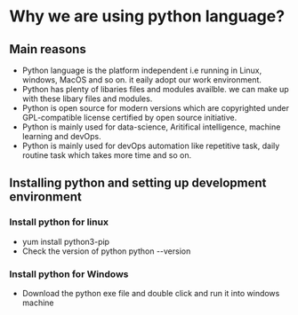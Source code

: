 # Why we are using python language?
## Main reasons
 - Python language is the platform independent i.e running in Linux, windows, MacOS and so on. it eaily adopt our work environment.
 - Python has plenty of libaries files and modules availble. we can make up with these libary files and modules.
- Python is open source for modern versions which are copyrighted under GPL-compatible license certified by open source initiative.
- Python is mainly used for data-science, Aritifical intelligence, machine learning and devOps.
- Python is mainly used for devOps automation like repetitive task, daily routine task which takes more time and so on.

## Installing python and setting up development environment

### Install python for linux
- yum install python3-pip
- Check the version of python python --version

### Install python for Windows
- Download the python exe file and double click and run it into windows machine 




